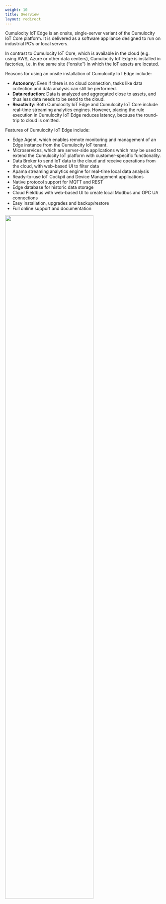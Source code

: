 ```yaml
---
weight: 10
title: Overview
layout: redirect
---
```


Cumulocity IoT Edge is an onsite, single-server variant of the Cumulocity IoT Core platform. It is delivered as a software appliance designed to run on industrial PC’s or local servers.

In contrast to Cumulocity IoT Core, which is available in the cloud (e.g. using AWS, Azure or other data centers), Cumulocity IoT Edge is installed in factories, i.e. in the same site (“onsite”) in which the IoT assets are located.    

Reasons for using an onsite installation of Cumulocity IoT Edge include:

* **Autonomy**: Even if there is no cloud connection, tasks like data collection and data analysis can still be performed.
* **Data reduction**: Data is analyzed and aggregated close to assets, and thus less data needs to be send to the cloud.
* **Reactivity**: Both Cumulocity IoT Edge and Cumulocity IoT Core include real-time streaming analytics engines. However, placing the rule execution in Cumulocity IoT Edge reduces latency, because the round-trip to cloud is omitted. 

Features of Cumulocity IoT Edge include:

* Edge Agent, which enables remote monitoring and management of an Edge instance from the Cumulocity IoT tenant.
* Microservices, which are server-side applications which may be used to extend the Cumulocity IoT platform with customer-specific functionality.
* Data Broker to send IoT data to the cloud and receive operations from the cloud, with web-based UI to filter data
* Apama streaming analytics engine for real-time local data analysis
* Ready-to-use IoT Cockpit and Device Management applications
* Native protocol support for MQTT and REST
* Edge database for historic data storage
* Cloud Fieldbus with web-based UI to create local Modbus and OPC UA connections
* Easy installation, upgrades and backup/restore
* Full online support and documentation

<img src="/guides/images/edge/cumulocity-edge-overview.png" name="Cumulocity Edge overview" style="width:75%;"/>